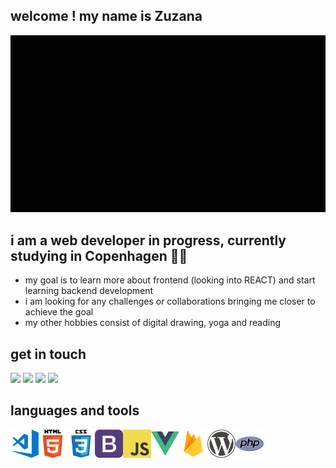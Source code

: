 ## welcome ! my name is Zuzana
![](https://raw.githubusercontent.com/zuzanakorinkova/zuzanakorinkova/master/Logotoo.gif)

## i am a web developer in progress, currently studying in Copenhagen 👩‍💻

* my goal is to learn more about frontend (looking into REACT) and start learning backend development
* i am looking for any challenges or collaborations bringing me closer to achieve the goal
* my other hobbies consist of digital drawing, yoga and reading

## get in touch
<a href="https://www.linkedin.com/in/zuzanakorinkova/"><img src="https://cdn.jsdelivr.net/npm/simple-icons@v3/icons/linkedin.svg" widht="15" height="30"></a> 
<a href="https://www.behance.net/zuzanakorinkova"><img src="https://cdn.jsdelivr.net/npm/simple-icons@3.4.1/icons/behance.svg" widht="15" height="30"></a>
<a href="https://www.fiverr.com/zuzanakorinkova?up_rollout=true"><img src="https://cdn.jsdelivr.net/npm/simple-icons@3.5.0/icons/fiverr.svg" widht="15" height="30"></a>
<a href="http://zuzanakorinkova.com/"><img src="https://cdn.jsdelivr.net/npm/simple-icons@3.4.1/icons/zulip.svg" widht="15" height="30"></a>

## languages and tools
<img src="https://raw.githubusercontent.com/github/explore/80688e429a7d4ef2fca1e82350fe8e3517d3494d/topics/visual-studio-code/visual-studio-code.png" widht="20" height="45"><img src="https://raw.githubusercontent.com/github/explore/80688e429a7d4ef2fca1e82350fe8e3517d3494d/topics/html/html.png" widht="20" height="45"><img src="https://raw.githubusercontent.com/github/explore/80688e429a7d4ef2fca1e82350fe8e3517d3494d/topics/css/css.png" widht="20" height="45"><img src="https://raw.githubusercontent.com/github/explore/80688e429a7d4ef2fca1e82350fe8e3517d3494d/topics/bootstrap/bootstrap.png" widht="20" height="45"><img src="https://raw.githubusercontent.com/github/explore/80688e429a7d4ef2fca1e82350fe8e3517d3494d/topics/javascript/javascript.png" widht="20" height="45"><img src="https://raw.githubusercontent.com/github/explore/80688e429a7d4ef2fca1e82350fe8e3517d3494d/topics/vue/vue.png" widht="20" height="45"><img src="https://raw.githubusercontent.com/github/explore/80688e429a7d4ef2fca1e82350fe8e3517d3494d/topics/firebase/firebase.png" widht="20" height="45"><img src="https://raw.githubusercontent.com/github/explore/80688e429a7d4ef2fca1e82350fe8e3517d3494d/topics/wordpress/wordpress.png" widht="20" height="45"><img src="https://raw.githubusercontent.com/github/explore/ccc16358ac4530c6a69b1b80c7223cd2744dea83/topics/php/php.png" widht="20" height="45">
